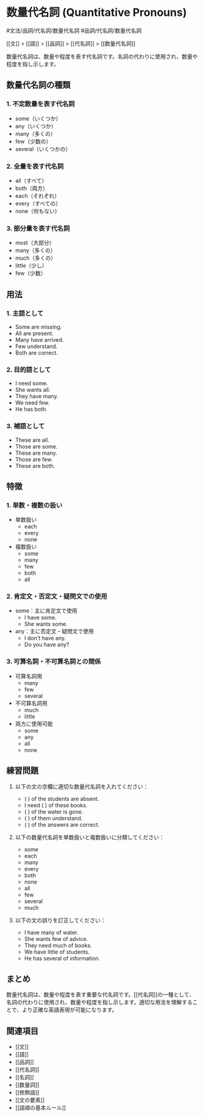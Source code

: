 ﻿# 数量代名詞 (Quantitative Pronouns)

#文法/品詞/代名詞/数量代名詞
#品詞/代名詞/数量代名詞

[[文]] > [[語]] > [[品詞]] > [[代名詞]] > [[数量代名詞]]

数量代名詞は、数量や程度を表す代名詞です。名詞の代わりに使用され、数量や程度を指し示します。

## 数量代名詞の種類

### 1. 不定数量を表す代名詞
- some（いくつか）
- any（いくつか）
- many（多くの）
- few（少数の）
- several（いくつかの）

### 2. 全量を表す代名詞
- all（すべて）
- both（両方）
- each（それぞれ）
- every（すべての）
- none（何もない）

### 3. 部分量を表す代名詞
- most（大部分）
- many（多くの）
- much（多くの）
- little（少し）
- few（少数）

## 用法

### 1. 主語として
- Some are missing.
- All are present.
- Many have arrived.
- Few understand.
- Both are correct.

### 2. 目的語として
- I need some.
- She wants all.
- They have many.
- We need few.
- He has both.

### 3. 補語として
- These are all.
- Those are some.
- These are many.
- Those are few.
- These are both.

## 特徴

### 1. 単数・複数の扱い
- 単数扱い
  - each
  - every
  - none
- 複数扱い
  - some
  - many
  - few
  - both
  - all

### 2. 肯定文・否定文・疑問文での使用
- some：主に肯定文で使用
  - I have some.
  - She wants some.
- any：主に否定文・疑問文で使用
  - I don't have any.
  - Do you have any?

### 3. 可算名詞・不可算名詞との関係
- 可算名詞用
  - many
  - few
  - several
- 不可算名詞用
  - much
  - little
- 両方に使用可能
  - some
  - any
  - all
  - none

## 練習問題
1. 以下の文の空欄に適切な数量代名詞を入れてください：
   - (    ) of the students are absent.
   - I need (    ) of these books.
   - (    ) of the water is gone.
   - (    ) of them understand.
   - (    ) of the answers are correct.

2. 以下の数量代名詞を単数扱いと複数扱いに分類してください：
   - some
   - each
   - many
   - every
   - both
   - none
   - all
   - few
   - several
   - much

3. 以下の文の誤りを訂正してください：
   - I have many of water.
   - She wants few of advice.
   - They need much of books.
   - We have little of students.
   - He has several of information.

## まとめ
数量代名詞は、数量や程度を表す重要な代名詞です。[[代名詞]]の一種として、名詞の代わりに使用され、数量や程度を指し示します。適切な用法を理解することで、より正確な英語表現が可能になります。

## 関連項目
- [[文]]
- [[語]]
- [[品詞]]
- [[代名詞]]
- [[名詞]]
- [[数量詞]]
- [[修飾語]]
- [[文の要素]]
- [[語順の基本ルール]] 